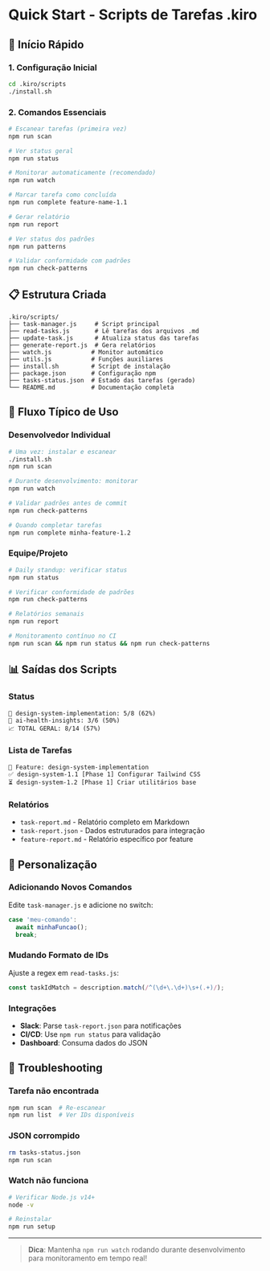 # Quick Start - Scripts de Tarefas .kiro

## 🚀 Início Rápido

### 1. Configuração Inicial
```bash
cd .kiro/scripts
./install.sh
```

### 2. Comandos Essenciais
```bash
# Escanear tarefas (primeira vez)
npm run scan

# Ver status geral
npm run status

# Monitorar automaticamente (recomendado)
npm run watch

# Marcar tarefa como concluída
npm run complete feature-name-1.1

# Gerar relatório
npm run report

# Ver status dos padrões
npm run patterns

# Validar conformidade com padrões
npm run check-patterns
```

## 📋 Estrutura Criada

```
.kiro/scripts/
├── task-manager.js     # Script principal
├── read-tasks.js       # Lê tarefas dos arquivos .md
├── update-task.js      # Atualiza status das tarefas
├── generate-report.js  # Gera relatórios
├── watch.js           # Monitor automático
├── utils.js           # Funções auxiliares
├── install.sh         # Script de instalação
├── package.json       # Configuração npm
├── tasks-status.json  # Estado das tarefas (gerado)
└── README.md          # Documentação completa
```

## 🎯 Fluxo Típico de Uso

### Desenvolvedor Individual
```bash
# Uma vez: instalar e escanear
./install.sh
npm run scan

# Durante desenvolvimento: monitorar
npm run watch

# Validar padrões antes de commit
npm run check-patterns

# Quando completar tarefas
npm run complete minha-feature-1.2
```

### Equipe/Projeto
```bash
# Daily standup: verificar status
npm run status

# Verificar conformidade de padrões
npm run check-patterns

# Relatórios semanais
npm run report

# Monitoramento contínuo no CI
npm run scan && npm run status && npm run check-patterns
```

## 📊 Saídas dos Scripts

### Status
```
🎯 design-system-implementation: 5/8 (62%)
🎯 ai-health-insights: 3/6 (50%)
📈 TOTAL GERAL: 8/14 (57%)
```

### Lista de Tarefas
```
🎯 Feature: design-system-implementation
✅ design-system-1.1 [Phase 1] Configurar Tailwind CSS
⏳ design-system-1.2 [Phase 1] Criar utilitários base
```

### Relatórios
- `task-report.md` - Relatório completo em Markdown
- `task-report.json` - Dados estruturados para integração
- `feature-report.md` - Relatório específico por feature

## 🔧 Personalização

### Adicionando Novos Comandos
Edite `task-manager.js` e adicione no switch:
```javascript
case 'meu-comando':
  await minhaFuncao();
  break;
```

### Mudando Formato de IDs
Ajuste a regex em `read-tasks.js`:
```javascript
const taskIdMatch = description.match(/^(\d+\.\d+)\s+(.+)/);
```

### Integrações
- **Slack**: Parse `task-report.json` para notificações
- **CI/CD**: Use `npm run status` para validação
- **Dashboard**: Consuma dados do JSON

## 🚨 Troubleshooting

### Tarefa não encontrada
```bash
npm run scan  # Re-escanear
npm run list  # Ver IDs disponíveis
```

### JSON corrompido
```bash
rm tasks-status.json
npm run scan
```

### Watch não funciona
```bash
# Verificar Node.js v14+
node -v

# Reinstalar
npm run setup
```

---

> **Dica**: Mantenha `npm run watch` rodando durante desenvolvimento para monitoramento em tempo real! 